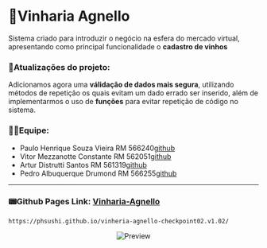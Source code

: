 # 🍷Vinharia Agnello
Sistema criado para introduzir o negócio na esfera do mercado virtual, apresentando como principal funcionalidade o **cadastro de vinhos**

### 🎯Atualizações do projeto:
Adicionamos agora uma **válidação de dados mais segura**, utilizando métodos de repetição os quais evitam um dado errado ser inserido, além de implementarmos o uso de **funções** para evitar repetição de código no sistema.

### 👨‍💻Equipe:
- Paulo Henrique Souza Vieira  RM 566240[github](https://github.com/phsushi)
- Vitor Mezzanotte Constante   RM 562051[github](https://github.com/VitorMezzanotte)
- Artur Distrutti Santos       RM 561319[github](https://github.com/ArturDistrutti)
- Pedro Albuquerque Drumond    RM 566255[github](https://github.com/kaip999)
  
---

### 📟Github Pages Link: [Vinharia-Agnello](https://phsushi.github.io/vinheria-agnello-checkpoint02.v1.02/)
    https://phsushi.github.io/vinheria-agnello-checkpoint02.v1.02/

<p align="center">
    <img src="../vinheria-agnello-checkpoint02.v1.02/src/assets/video_de_demonstraçao.mp4" alt="Preview">
</p>